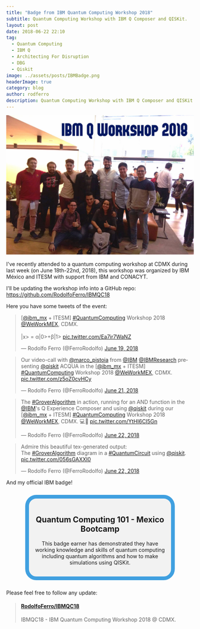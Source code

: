 ```yaml
---
title: "Badge from IBM Quantum Computing Workshop 2018"
subtitle: Quantum Computing Workshop with IBM Q Composer and QISKit.
layout: post
date: 2018-06-22 22:10
tag:
  - Quantum Computing
  - IBM Q
  - Architecting For Disruption
  - DBG
  - Qiskit
image: ../assets/posts/IBMBadge.png
headerImage: true
category: blog
author: rodferro
description: Quantum Computing Workshop with IBM Q Composer and QISKit.
---
```


![IBM Quantum Computing Workshop 2018](../assets/posts/IBMQCW.jpg)

I've recently attended to a quantum computing workshop at CDMX during last week (on June 18th-22nd, 2018), this workshop was organized by IBM México and ITESM with support from IBM and CONACYT.

I'll be updating the workshop info into a GitHub repo: https://github.com/RodolfoFerro/IBMQC18

Here you have some tweets of the event:
<blockquote class="twitter-tweet" data-lang="en"><p lang="und" dir="ltr">[<a href="https://twitter.com/ibm_mx?ref_src=twsrc%5Etfw">@ibm_mx</a> + ITESM] <a href="https://twitter.com/hashtag/QuantumComputing?src=hash&amp;ref_src=twsrc%5Etfw">#QuantumComputing</a> Workshop 2018 <a href="https://twitter.com/WeWorkMEX?ref_src=twsrc%5Etfw">@WeWorkMEX</a>, CDMX. <br><br>|x&gt; = α|0&gt;+β|1&gt; <a href="https://t.co/Ea7ir7WaNZ">pic.twitter.com/Ea7ir7WaNZ</a></p>&mdash; Rodolfo Ferro (@FerroRodolfo) <a href="https://twitter.com/FerroRodolfo/status/1009173497061433344?ref_src=twsrc%5Etfw">June 19, 2018</a></blockquote>

<blockquote class="twitter-tweet" data-lang="en"><p lang="en" dir="ltr">Our video-call with <a href="https://twitter.com/marco_pistoia?ref_src=twsrc%5Etfw">@marco_pistoia</a> from <a href="https://twitter.com/IBM?ref_src=twsrc%5Etfw">@IBM</a> <a href="https://twitter.com/IBMResearch?ref_src=twsrc%5Etfw">@IBMResearch</a> presenting <a href="https://twitter.com/qiskit?ref_src=twsrc%5Etfw">@qiskit</a> ACQUA in the [<a href="https://twitter.com/ibm_mx?ref_src=twsrc%5Etfw">@ibm_mx</a> + ITESM] <a href="https://twitter.com/hashtag/QuantumComputing?src=hash&amp;ref_src=twsrc%5Etfw">#QuantumComputing</a> Workshop 2018 <a href="https://twitter.com/WeWorkMEX?ref_src=twsrc%5Etfw">@WeWorkMEX</a>, CDMX. <a href="https://t.co/z5oZ0cvHCy">pic.twitter.com/z5oZ0cvHCy</a></p>&mdash; Rodolfo Ferro (@FerroRodolfo) <a href="https://twitter.com/FerroRodolfo/status/1009884924072034304?ref_src=twsrc%5Etfw">June 21, 2018</a></blockquote>

<blockquote class="twitter-tweet" data-lang="en"><p lang="en" dir="ltr">The <a href="https://twitter.com/hashtag/GroverAlgorithm?src=hash&amp;ref_src=twsrc%5Etfw">#GroverAlgorithm</a> in action, running for an AND function in the <a href="https://twitter.com/IBM?ref_src=twsrc%5Etfw">@IBM</a>&#39;s Q Experience Composer and using <a href="https://twitter.com/qiskit?ref_src=twsrc%5Etfw">@qiskit</a> during our [<a href="https://twitter.com/ibm_mx?ref_src=twsrc%5Etfw">@ibm_mx</a> + ITESM] <a href="https://twitter.com/hashtag/QuantumComputing?src=hash&amp;ref_src=twsrc%5Etfw">#QuantumComputing</a> Workshop 2018 <a href="https://twitter.com/WeWorkMEX?ref_src=twsrc%5Etfw">@WeWorkMEX</a>, CDMX. 💻💯 <a href="https://t.co/YtHI6CI5Gn">pic.twitter.com/YtHI6CI5Gn</a></p>&mdash; Rodolfo Ferro (@FerroRodolfo) <a href="https://twitter.com/FerroRodolfo/status/1010216493852823556?ref_src=twsrc%5Etfw">June 22, 2018</a></blockquote>

<blockquote class="twitter-tweet" data-lang="en"><p lang="en" dir="ltr">Admire this beautiful tex-generated output:<br>The <a href="https://twitter.com/hashtag/GroverAlgorithm?src=hash&amp;ref_src=twsrc%5Etfw">#GroverAlgorithm</a> diagram in a <a href="https://twitter.com/hashtag/QuantumCircuit?src=hash&amp;ref_src=twsrc%5Etfw">#QuantumCircuit</a> using <a href="https://twitter.com/qiskit?ref_src=twsrc%5Etfw">@qiskit</a>. <a href="https://t.co/056sGAXXI0">pic.twitter.com/056sGAXXI0</a></p>&mdash; Rodolfo Ferro (@FerroRodolfo) <a href="https://twitter.com/FerroRodolfo/status/1010217416415236096?ref_src=twsrc%5Etfw">June 22, 2018</a></blockquote>
<script async src="https://platform.twitter.com/widgets.js" charset="utf-8"></script>


And my official IBM badge!
<center>
  <!-- Badge info -->
  <div style="background-color: #f2f2f2; width: 70%; border: 10px solid #40a0e0; padding: 15px; margin: 25px; border-radius: 30px;">
  <h2>Quantum Computing 101 - Mexico Bootcamp</h2>
  <p>This badge earner has demonstrated they have working knowledge and skills of quantum computing including quantum algorithms and how to make simulations using QISKit.</p>
  </div>
  <!-- Official badge -->
  <div data-iframe-width="150" data-iframe-height="270" data-share-badge-id="8a16f339-cc26-4b0c-beff-acfdce8349b4"></div>
  <script type="text/javascript">
    (function() {
      var s = document.createElement('script');
      s.type = 'text/javascript';
      s.async = true;
      s.src = '//cdn.youracclaim.com/assets/utilities/embed.js';
      var o = document.getElementsByTagName('script')[0];
      o.parentNode.insertBefore(s, o);
      })();
  </script>
</center>

Please feel free to follow any update:
<blockquote class="embedly-card"><h4><a href="https://github.com/RodolfoFerro/IBMQC18">RodolfoFerro/IBMQC18</a></h4><p>IBMQC18 - IBM Quantum Computing Workshop 2018 @ CDMX.</p></blockquote>
<script async src="//cdn.embedly.com/widgets/platform.js" charset="UTF-8"></script>
